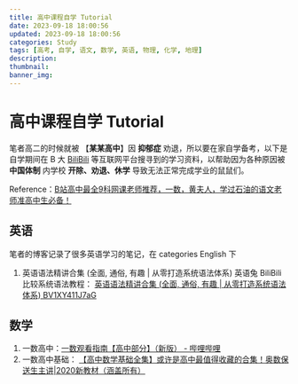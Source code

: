 ```yaml
---
title: 高中课程自学 Tutorial
date: 2023-09-18 18:00:56
updated: 2023-09-18 18:00:56
categories: Study 
tags: [高考, 自学, 语文, 数学, 英语, 物理, 化学, 地理]
description: 
thumbnail: 
banner_img:
---
```


# 高中课程自学 Tutorial

笔者高二的时候就被 【**某某高中**】因 **抑郁症** 劝退，所以要在家自学备考，以下是自学期间在 B 大 [BiliBili](www.bilibili.com) 等互联网平台搜寻到的学习资料，以帮助因为各种原因被 **中国体制** 内学校 **开除、劝退、休学** 导致无法正常完成学业的鼠鼠们。

Reference：[B站高中最全9科网课老师推荐，一数，黄夫人，学过石油的语文老师准高中生必备！](https://www.bilibili.com/video/BV1Sp4y137h1/?)

## 英语

笔者的博客记录了很多英语学习的笔记，在 categories English 下

1. 英语语法精讲合集 (全面, 通俗, 有趣 | 从零打造系统语法体系) 英语兔 BiliBili 比较系统语法教程： [英语语法精讲合集 (全面, 通俗, 有趣 | 从零打造系统语法体系) BV1XY411J7aG](https://www.bilibili.com/video/BV1XY411J7aG)

## 数学

1. 一数高中：[一数观看指南【高中部分】（新版） - 哔哩哔哩](https://www.bilibili.com/read/cv12199980/?spm_id_from=333.999.0.0)
2. 一数高中基础： [【高中数学基础全集】或许是高中最值得收藏的合集！奥数保送生主讲|2020新教材（涵盖所有）](https://www.bilibili.com/video/BV1VD4y1D7UB/?)
